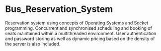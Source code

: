 # Bus_Reservation_System
Reservation system using concepts of Operating Systems and Socket programming. Concurrent and synchronised scheduling and booking of seats maintained within a multithreaded environment. User authentication and password storing as well as dynamic pricing based on the density of the server is also included.
